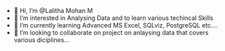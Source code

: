 - 👋 Hi, I’m @Lalitha Mohan M
- 👀 I’m interested in Analysing Data and to learn various techincal Skills
- 🌱 I’m currently learning Advanced MS Excel, SQLviz, PostgreSQL etc....
- 💞️ I’m looking to collaborate on project on anlaysing data that covers various diciplines...


<!---
Lalitha-Mohan-M/Lalitha-Mohan-M is a ✨ special ✨ repository because its `README.md` (this file) appears on your GitHub profile.
You can click the Preview link to take a look at your changes.
--->
